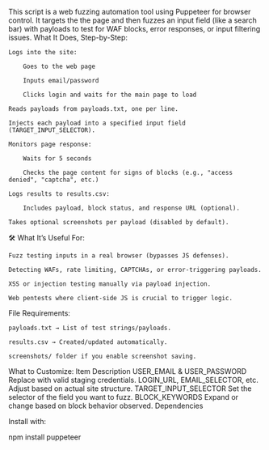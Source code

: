 This script is a web fuzzing automation tool using Puppeteer for browser control. It targets the the page and then fuzzes an input field (like a search bar) with payloads to test for WAF blocks, error responses, or input filtering issues.
 What It Does, Step-by-Step:

    Logs into the site:

        Goes to the web page

        Inputs email/password

        Clicks login and waits for the main page to load

    Reads payloads from payloads.txt, one per line.

    Injects each payload into a specified input field (TARGET_INPUT_SELECTOR).

    Monitors page response:

        Waits for 5 seconds

        Checks the page content for signs of blocks (e.g., "access denied", "captcha", etc.)

    Logs results to results.csv:

        Includes payload, block status, and response URL (optional).

    Takes optional screenshots per payload (disabled by default).

🛠 What It’s Useful For:

    Fuzz testing inputs in a real browser (bypasses JS defenses).

    Detecting WAFs, rate limiting, CAPTCHAs, or error-triggering payloads.

    XSS or injection testing manually via payload injection.

    Web pentests where client-side JS is crucial to trigger logic.

 File Requirements:

    payloads.txt → List of test strings/payloads.

    results.csv → Created/updated automatically.

    screenshots/ folder if you enable screenshot saving.

What to Customize:
Item	Description
USER_EMAIL & USER_PASSWORD	Replace with valid staging credentials.
LOGIN_URL, EMAIL_SELECTOR, etc.	Adjust based on actual site structure.
TARGET_INPUT_SELECTOR	Set the selector of the field you want to fuzz.
BLOCK_KEYWORDS	Expand or change based on block behavior observed.
 Dependencies

Install with:

npm install puppeteer
